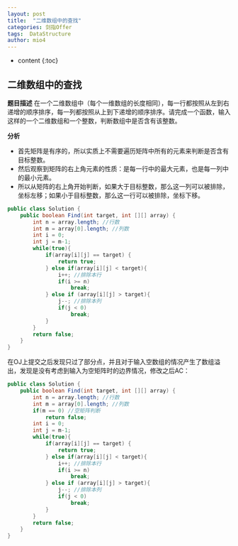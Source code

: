```yaml
---
layout: post
title:  "二维数组中的查找"
categories: 剑指Offer
tags:  DataStructure 
author: mio4
---
```


* content
{:toc}







## 二维数组中的查找

**题目描述**
在一个二维数组中（每个一维数组的长度相同），每一行都按照从左到右递增的顺序排序，每一列都按照从上到下递增的顺序排序。请完成一个函数，输入这样的一个二维数组和一个整数，判断数组中是否含有该整数。

**分析**


  - 首先矩阵是有序的，所以实质上不需要遍历矩阵中所有的元素来判断是否含有目标整数。
  - 然后观察到矩阵的右上角元素的性质：是每一行中的最大元素，也是每一列中的最小元素。
  - 所以从矩阵的右上角开始判断，如果大于目标整数，那么这一列可以被排除，坐标左移；如果小于目标整数，那么这一行可以被排除，坐标下移。


```java
public class Solution {
	public boolean Find(int target, int [][] array) {
		int n = array.length; //行数
		int m = array[0].length; //列数
		int i = 0;
		int j = m-1;
		while(true){
			if(array[i][j] == target) {
				return true;
			} else if(array[i][j] < target){
				i++; //排除本行
				if(i >= n)
					break;
			} else if (array[i][j] > target){
				j--; //排除本列
				if(j < 0)
					break;
			}
		}
		return false;
	}
}

```

在OJ上提交之后发现只过了部分点，并且对于输入空数组的情况产生了数组溢出，发现是没有考虑到输入为空矩阵时的边界情况，修改之后AC：


```java 
public class Solution {
	public boolean Find(int target, int [][] array) {
		int n = array.length; //行数
		int m = array[0].length; //列数
		if(m == 0) //空矩阵判断
			return false;
		int i = 0;
		int j = m-1;
		while(true){
			if(array[i][j] == target) {
				return true;
			} else if(array[i][j] < target){
				i++; //排除本行
				if(i >= n)
					break;
			} else if (array[i][j] > target){
				j--; //排除本列
				if(j < 0)
					break;
			}
		}
		return false;
	}
}

```